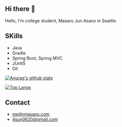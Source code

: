 ## Hi there 👋
Hello, I'm college student, Masaru Jun Asano in Seattle. 

## SKills 
- Java
- Gradle
- Spring Boot, Spring MVC
- JUnit5
- Git


[![Anurag's github stats](https://github-readme-stats-56wilbndq.vercel.app/api?username=mjAsano&count_private=true)](https://github.com/anuraghazra/github-readme-stats)


[![Top Langs](https://github-readme-stats-56wilbndq.vercel.app/api/top-langs/?username=mjAsano&langs_count=10&layout=compact)](https://github.com/anuraghazra/github-readme-stats)


## Contact
- me@mjasano.com
- 4sun0620@gmail.com 
